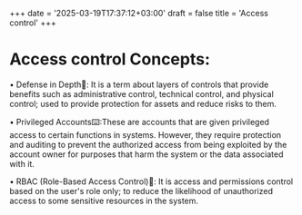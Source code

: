+++
date = '2025-03-19T17:37:12+03:00'
draft = false
title = 'Access control'
+++
# Access control Concepts:
• Defense in Depth🔎: It is a term about layers of controls that provide benefits such as administrative control, technical control, and physical control; used to provide protection for assets and reduce risks to them. 

• Privileged Accounts⌨️:These are accounts that are given privileged access to certain functions in systems. However, they require protection and auditing to prevent the authorized access from being exploited by the account owner for purposes that harm the system or the data associated with it.

 • RBAC (Role-Based Access Control)👤: It is access and permissions control based on the user's role only; to reduce the likelihood of unauthorized access to some sensitive resources in the system.

